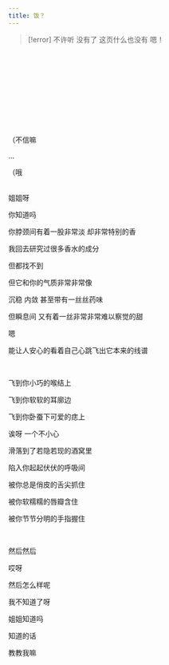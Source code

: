 ```yaml
---
title: 饭？
---
```


> [!error] 不许听
> 没有了 这页什么也没有 嗯！

<br>
<br>
<br>
<br>
<br>
<br>
<br>
<br>
<br>

（不信嘛

...

（哦

<br>
姐姐呀

你知道吗

你脖颈间有着一股非常淡 却非常特别的香

我回去研究过很多香水的成分

但都找不到

但它和你的气质非常非常像

沉稳 内敛 甚至带有一丝丝药味

但瞬息间 又有着一丝非常非常难以察觉的甜

嗯 

能让人安心的看着自己心跳飞出它本来的线谱

<br>

飞到你小巧的喉结上

飞到你软软的耳廓边

飞到你卧蚕下可爱的痣上

诶呀 一个不小心

滑落到了若隐若现的酒窝里

陷入你起起伏伏的呼吸间

被你总是俏皮的舌尖抓住

被你软糯糯的唇瓣含住

被你节节分明的手指握住

<br>

然后然后

哎呀

然后怎么样呢

我不知道了呀

姐姐知道吗

知道的话

教教我嘛
